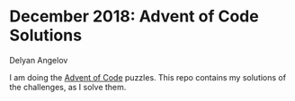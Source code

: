 # December 2018: Advent of Code Solutions
Delyan Angelov

I am doing the [Advent of Code](https://adventofcode.com) puzzles.
This repo contains my solutions of the challenges, as I solve them.
